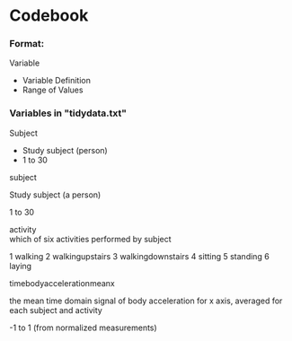 Codebook
========

### Format:
Variable
* Variable Definition
* Range of Values

### Variables in "tidydata.txt"
Subject
* Study subject (person)
* 1 to 30

  
subject	
  
Study subject (a person)	
  
1 to 30

activity	
  which of six activities performed by subject

  1 walking 2 walkingupstairs 3 walkingdownstairs 4 sitting 5 standing 6 laying
  
timebodyaccelerationmeanx	

  the mean time domain signal of body acceleration for x axis, averaged for each subject and activity	

  -1 to 1 (from normalized measurements)


